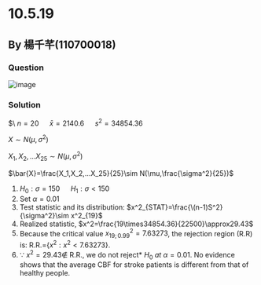 # 10.5.19

## By 楊千芊(110700018)

### Question
![image](https://github.com/HWTeng-Course/202402-Statistics/assets/84311496/aa23865f-b4aa-43ac-abef-182c2dd35a9a)


### Solution
$\ $n=20$ &emsp; $\bar{x}=2140.6$ &emsp; $s^2=34854.36$

$X\sim N(\mu,\sigma^2)$

$X_1,X_2,…X_25\sim N(\mu,\sigma^2)$

$\bar{X}=\frac{X_1,X_2,…X_25}{25}\sim N(\mu,\frac{\sigma^2}{25})$


1. $H_0:\sigma=150$ &emsp; $H_1:\sigma<150$
2. Set  $\alpha=0.01$
3. Test statistic and its distribution: $x^2_{STAT}=\frac{\(n-1)S^2}{\sigma^2}\sim x^2_{19}$
4. Realized statistic, $x^2=\frac{19\times34854.36}{22500}\approx29.43$
5. Because the critical value $x^2_{19;0.99}=7.63273$, the rejection region (R.R) is:
R.R.={$x^2: x^2< 7.63273$}. 
6. $\because$ $x^2=29.43 \notin$ R.R., we do not reject* $H_0$ *at* $\alpha=0.01$.
   No evidence shows that the average CBF for stroke patients is different from that of healthy people.
